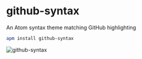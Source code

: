 # github-syntax

An Atom syntax theme matching GitHub highlighting

```bash
apm install github-syntax
```

![github-syntax](https://cloud.githubusercontent.com/assets/1680/6404677/887fbf9c-bde8-11e4-9297-abbf977bcb68.png)
